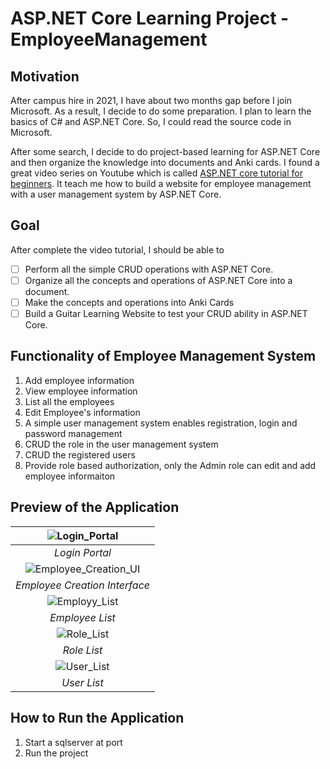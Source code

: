 # ASP.NET Core Learning Project - EmployeeManagement
## Motivation
After campus hire in 2021, I have about two months gap before I join Microsoft. As a result, I decide to do some preparation. I plan to learn the basics of C# and ASP.NET Core. So, I could read the source code in Microsoft. 

After some search, I decide to do project-based learning for ASP.NET Core and then organize the knowledge into documents and Anki cards. I found a great video series on Youtube which is called [ASP.NET core tutorial for beginners](https://www.youtube.com/watch?v=4IgC2Q5-yDE&list=PL6n9fhu94yhVkdrusLaQsfERmL_Jh4XmU&index=1). It teach me how to build a website for employee management with a user management system by ASP.NET Core. 

## Goal
After complete the video tutorial, I should be able to 
- [ ] Perform all the simple CRUD operations with ASP.NET Core. 
- [ ] Organize all the concepts and operations of ASP.NET Core into a document.
- [ ] Make the concepts and operations into Anki Cards
- [ ] Build a Guitar Learning Website to test your CRUD ability in ASP.NET Core.

## Functionality of Employee Management System
1. Add employee information
2. View employee information
3. List all the employees
4. Edit Employee's information
5. A simple user management system enables registration, login and password management
6. CRUD the role in the user management system
7. CRUD the registered users
8. Provide role based authorization, only the Admin role can edit and add employee informaiton

## Preview of the Application
| ![Login_Portal](https://user-images.githubusercontent.com/36201915/145802728-aac650ac-af7f-4df9-9314-5ed890f237d0.png) | 
|:--:| 
| *Login Portal* |
|![Employee_Creation_UI](https://user-images.githubusercontent.com/36201915/145803193-f8d359fd-1cc4-4702-b5b2-4892b6b06a19.png)|
|*Employee Creation Interface*|
|![Employy_List](https://user-images.githubusercontent.com/36201915/145802936-d368b32c-e4d3-4e83-814b-7006d1807992.png)|
|*Employee List*|
|![Role_List](https://user-images.githubusercontent.com/36201915/145803251-5585dd8a-7ff6-4ca6-bb95-ce85862e6180.png)|
|*Role List*|
|![User_List](https://user-images.githubusercontent.com/36201915/145803575-b0538da5-4201-431a-99b3-73635ddb2fcf.png)|
|*User List*|

## How to Run the Application
1. Start a sqlserver at port 
2. Run the project
